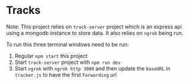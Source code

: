 # Tracks

Note: This project relies on `track-server` project which is an express api using a mongodb instance to store data.  It also relies on `ngrok` being run.

To run this three terminal windows need to be run:
1. Regular `npm start` this project
2. Start `track-server` project with `npm run dev`
3. Start `ngrok` with `ngrok http 3000` and then update the `baseURL` in `tracker.js` to have the first `Forwarding` url